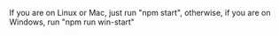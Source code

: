 If you are on Linux or Mac, just run "npm start", otherwise, if you are on Windows, run "npm run win-start"